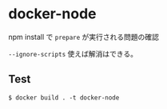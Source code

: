 # docker-node

npm install で `prepare` が実行される問題の確認

`--ignore-scripts` 使えば解消はできる。

## Test

```
$ docker build . -t docker-node
```
